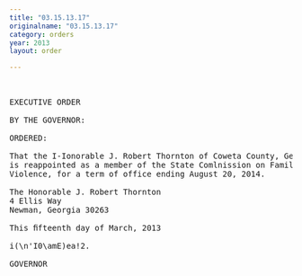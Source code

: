 ```yaml
---
title: "03.15.13.17"
originalname: "03.15.13.17"
category: orders
year: 2013
layout: order

---
```

<pre>
 

EXECUTIVE ORDER

BY THE GOVERNOR:

ORDERED:

That the I-Ionorable J. Robert Thornton of Coweta County, Georgia,
is reappointed as a member of the State Comlnission on Family
Violence, for a term of office ending August 20, 2014.

The Honorable J. Robert Thornton
4 Ellis Way
Newman, Georgia 30263

This ﬁfteenth day of March, 2013

i(\n'I0\amE)ea!2.

GOVERNOR

</pre>
